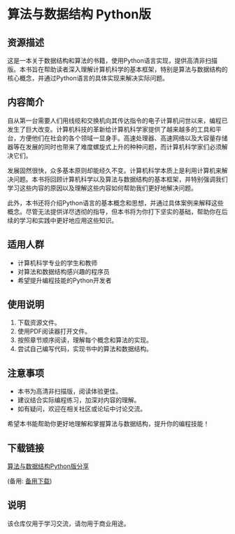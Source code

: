 # 算法与数据结构 Python版

## 资源描述

这是一本关于数据结构和算法的书籍，使用Python语言实现，提供高清非扫描版。本书旨在帮助读者深入理解计算机科学的基本框架，特别是算法与数据结构的核心概念，并通过Python语言的具体实现来解决实际问题。

## 内容简介

自从第一台需要人们用线缆和交换机向其传达指令的电子计算机问世以来，编程已发生了巨大改变。计算机科技的革新给计算机科学家提供了越来越多的工具和平台，方便他们在社会的各个领域一显身手。高速处理器、高速网络以及大容量存储器等在发展的同时也带来了难度螺旋式上升的种种问题，而计算机科学家们必须解决它们。

发展固然很快，众多基本原则却能经久不变。计算机科学本质上是利用计算机来解决问题。本书将回顾计算机科学以及算法与数据结构的基本框架，并特别强调我们学习这些内容的原因以及理解这些内容如何帮助我们更好地解决问题。

此外，本书还将介绍Python语言的基本概念和思想，并通过具体案例来解释这些概念。尽管无法提供详尽透彻的指导，但本书将为你打下坚实的基础，帮助你在后续的学习和实践中更好地应用这些知识。

## 适用人群

- 计算机科学专业的学生和教师
- 对算法和数据结构感兴趣的程序员
- 希望提升编程技能的Python开发者

## 使用说明

1. 下载资源文件。
2. 使用PDF阅读器打开文件。
3. 按照章节顺序阅读，理解每个概念和算法的实现。
4. 尝试自己编写代码，实现书中的算法和数据结构。

## 注意事项

- 本书为高清非扫描版，阅读体验更佳。
- 建议结合实际编程练习，加深对内容的理解。
- 如有疑问，欢迎在相关社区或论坛中讨论交流。

希望本书能帮助你更好地理解和掌握算法与数据结构，提升你的编程技能！

## 下载链接
[算法与数据结构Python版分享](https://pan.quark.cn/s/c4f01870016d) 

(备用: [备用下载](https://pan.baidu.com/s/1yp_f412BwmGYIBw8yms97w?pwd=1234))

## 说明

该仓库仅用于学习交流，请勿用于商业用途。
